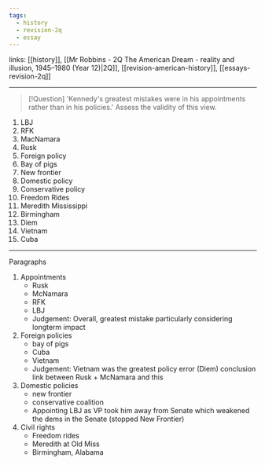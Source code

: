 ```yaml
---
tags:
  - history
  - revision-2q
  - essay
---
```


links: [[history]], [[Mr Robbins - 2Q The American Dream - reality and illusion, 1945–1980 (Year 12)|2Q]], [[revision-american-history]], [[essays-revision-2q]]

***

> [!Question]
> 'Kennedy's greatest mistakes were in his appointments rather than in his policies.' Assess the validity of this view.

1. LBJ
2. RFK
3. MacNamara
4. Rusk
5. Foreign policy
6. Bay of pigs
7. New frontier
8. Domestic policy
9. Conservative policy
10. Freedom Rides
11. Meredith Mississippi
12. Birmingham
13. Diem
14. Vietnam
15. Cuba

***

Paragraphs

1. Appointments
	- Rusk
	- McNamara
	- RFK
	- LBJ
	- Judgement: Overall, greatest mistake particularly considering longterm impact
2. Foreign policies
	- bay of pigs
	- Cuba
	- Vietnam
	- Judgement: Vietnam was the greatest policy error (Diem) conclusion link between Rusk + McNamara and this
3. Domestic policies
	- new frontier
	- conservative coalition
	- Appointing LBJ as VP took him away from Senate which weakened the dems in the Senate (stopped New Frontier)
4. Civil rights
	- Freedom rides
	- Meredith at Old Miss
	- Birmingham, Alabama
